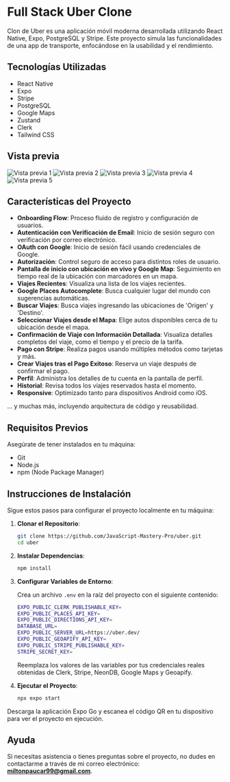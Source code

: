 # Full Stack Uber Clone

Clon de Uber es una aplicación móvil moderna desarrollada utilizando React Native, Expo, PostgreSQL y Stripe. Este proyecto simula las funcionalidades de una app de transporte, enfocándose en la usabilidad y el rendimiento.

## Tecnologías Utilizadas

- React Native
- Expo
- Stripe
- PostgreSQL
- Google Maps
- Zustand
- Clerk
- Tailwind CSS

## Vista previa
![Vista previa 1](https://raw.githubusercontent.com/miltonAlan/react-native-uber-clone/master/capture1.png "Vista previa 1")
![Vista previa 2](https://raw.githubusercontent.com/miltonAlan/react-native-uber-clone/master/capture2.png "Vista previa 2")
![Vista previa 3](https://raw.githubusercontent.com/miltonAlan/react-native-uber-clone/master/capture3.png "Vista previa 3")
![Vista previa 4](https://raw.githubusercontent.com/miltonAlan/react-native-uber-clone/master/capture4.png "Vista previa 4")
![Vista previa 5](https://raw.githubusercontent.com/miltonAlan/react-native-uber-clone/master/capture5.png "Vista previa 5")

## Características del Proyecto

- **Onboarding Flow**: Proceso fluido de registro y configuración de usuarios.
- **Autenticación con Verificación de Email**: Inicio de sesión seguro con verificación por correo electrónico.
- **OAuth con Google**: Inicio de sesión fácil usando credenciales de Google.
- **Autorización**: Control seguro de acceso para distintos roles de usuario.
- **Pantalla de inicio con ubicación en vivo y Google Map**: Seguimiento en tiempo real de la ubicación con marcadores en un mapa.
- **Viajes Recientes**: Visualiza una lista de los viajes recientes.
- **Google Places Autocomplete**: Busca cualquier lugar del mundo con sugerencias automáticas.
- **Buscar Viajes**: Busca viajes ingresando las ubicaciones de 'Origen' y 'Destino'.
- **Seleccionar Viajes desde el Mapa**: Elige autos disponibles cerca de tu ubicación desde el mapa.
- **Confirmación de Viaje con Información Detallada**: Visualiza detalles completos del viaje, como el tiempo y el precio de la tarifa.
- **Pago con Stripe**: Realiza pagos usando múltiples métodos como tarjetas y más.
- **Crear Viajes tras el Pago Exitoso**: Reserva un viaje después de confirmar el pago.
- **Perfil**: Administra los detalles de tu cuenta en la pantalla de perfil.
- **Historial**: Revisa todos los viajes reservados hasta el momento.
- **Responsive**: Optimizado tanto para dispositivos Android como iOS.

... y muchas más, incluyendo arquitectura de código y reusabilidad.

## Requisitos Previos

Asegúrate de tener instalados en tu máquina:

- Git
- Node.js
- npm (Node Package Manager)

## Instrucciones de Instalación

Sigue estos pasos para configurar el proyecto localmente en tu máquina:

1. **Clonar el Repositorio**:

    ```bash
    git clone https://github.com/JavaScript-Mastery-Pro/uber.git
    cd uber
    ```

2. **Instalar Dependencias**:

    ```bash
    npm install
    ```

3. **Configurar Variables de Entorno**:

    Crea un archivo `.env` en la raíz del proyecto con el siguiente contenido:

    ```bash
    EXPO_PUBLIC_CLERK_PUBLISHABLE_KEY=
    EXPO_PUBLIC_PLACES_API_KEY=
    EXPO_PUBLIC_DIRECTIONS_API_KEY=
    DATABASE_URL=
    EXPO_PUBLIC_SERVER_URL=https://uber.dev/
    EXPO_PUBLIC_GEOAPIFY_API_KEY=
    EXPO_PUBLIC_STRIPE_PUBLISHABLE_KEY=
    STRIPE_SECRET_KEY=
    ```

    Reemplaza los valores de las variables por tus credenciales reales obtenidas de Clerk, Stripe, NeonDB, Google Maps y Geoapify.

4. **Ejecutar el Proyecto**:

    ```bash
    npx expo start
    ```

Descarga la aplicación Expo Go y escanea el código QR en tu dispositivo para ver el proyecto en ejecución.

## Ayuda

Si necesitas asistencia o tienes preguntas sobre el proyecto, no dudes en contactarme a través de mi correo electrónico: **miltonpaucar99@gmail.com**.
